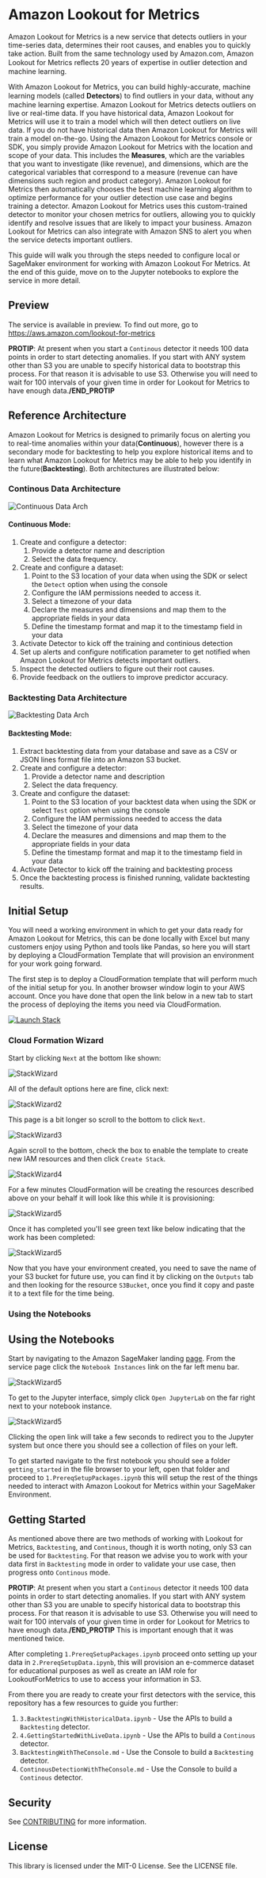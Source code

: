 # Amazon Lookout for Metrics

Amazon Lookout for Metrics is a new service that detects outliers in your time-series data, determines their root causes, and
enables you to quickly take action. Built from the same technology used by Amazon.com, Amazon Lookout for Metrics reﬂects
20 years of expertise in outlier detection and machine learning.

With Amazon Lookout for Metrics, you can build highly-accurate, machine learning models (called **Detectors**) to ﬁnd outliers
in your data, without any machine learning expertise. Amazon Lookout for Metrics detects outliers on live or real-time data. If
you have historical data, Amazon Lookout for Metrics will use it to train a model which will then detect outliers on live data. If
you do not have historical data then Amazon Lookout for Metrics will train a model on-the-go. Using the Amazon Lookout for Metrics console or SDK,
you simply provide Amazon Lookout for Metrics with the location and scope of your data. This includes the **Measures**, which
are the variables that you want to investigate (like revenue), and dimensions, which are the categorical
variables that correspond to a measure (revenue can have dimensions such region and product category).
Amazon Lookout for Metrics then automatically chooses the best machine learning algorithm to optimize performance for
your outlier detection use case and begins training a detector. Amazon Lookout for Metrics uses this custom-trained detector
to monitor your chosen metrics for outliers, allowing you to quickly identify and resolve issues that are
likely to impact your business. Amazon Lookout for Metrics can also integrate with Amazon SNS to alert you when the service
detects important outliers.

This guide will walk you through the steps needed to configure local or SageMaker environment for working with Amazon Lookout For Metrics. At the end of this guide, move on to the Jupyter notebooks to explore the service in more detail.

## Preview

The service is available in preview. To find out more, go to https://aws.amazon.com/lookout-for-metrics

**PROTIP**: At present when you start a `Continous` detector it needs 100 data points in order to start detecting anomalies. If you start with ANY system other than S3 you are unable to specify historical data to bootstrap this process. For that reason it is advisable to use S3. Otherwise you will need to wait for 100 intervals of your given time in order for Lookout for Metrics to have enough data.**/END_PROTIP**


## Reference Architecture

Amazon Lookout for Metrics is designed to primarily focus on alerting you to real-time anomalies within your data(**Continuous**), however there is a secondary mode for backtesting to help you explore historical items and to learn what Amazon Lookout for Metrics may be able to help you identify in the future(**Backtesting**). Both architectures are illustrated below:

### Continous Data Architecture

![Continuous Data Arch](static/imgs/readme/ALFM-Continous(v1).png)

#### Continuous Mode:

1. Create and configure a detector: 
    1. Provide a detector name and description
    2. Select the data frequency.
2. Create and configure a dataset:
    1. Point to the S3 location of your data when using the SDK or select the `Detect` option when using the console 
    2. Configure the IAM permissions needed to access it.
    3. Select a timezone of your data
    4. Declare the measures and dimensions and map them to the appropriate fields in your data
    5. Define the timestamp format and map it to the timestamp field in your data
3. Activate Detector to kick off the training and continious detection 
4. Set up alerts and configure notification parameter to get notified when Amazon Lookout for Metrics detects important outliers.
5. Inspect the detected outliers to figure out their root causes.
6. Provide feedback on the outliers to improve predictor accuracy.


### Backtesting Data Architecture

![Backtesting Data Arch](static/imgs/readme/ALFM-Backtesting(v1).png)

#### Backtesting Mode:

1. Extract backtesting data from your database and save as a CSV or JSON lines format file into an Amazon S3 bucket.
2. Create and configure a detector:
    1. Provide a detector name and description
    2. Select the data frequency.
3. Create and configure the dataset:
    1. Point to the S3 location of your backtest data when using the SDK or select `Test` option when using the console 
    2. Configure the IAM permissions needed to access the data
    3. Select the timezone of your data
    4. Declare the measures and dimensions and map them to the appropriate fields in your data
    5. Define the timestamp format and map it to the timestamp field in your data
4. Activate Detector to kick off the training and backtesting process 
5. Once the backtesting process is finished running, validate backtesting results.


## Initial Setup

You will need a working environment in which to get your data ready for Amazon Lookout for Metrics, this can be done locally with Excel but many customers enjoy using Python and tools like Pandas, so here you will start by deploying a CloudFormation Template that will provision an environment for your work going forward. 

The first step is to deploy a CloudFormation template that will perform much of the initial setup for you. In another browser window login to your AWS account. Once you have done that open the link below in a new tab to start the process of deploying the items you need via CloudFormation.

[![Launch Stack](https://s3.amazonaws.com/cloudformation-examples/cloudformation-launch-stack.png)](https://console.aws.amazon.com/cloudformation/home#/stacks/new?stackName=ALFMDemo&templateURL=https://lookoutformetricsbucket.s3.amazonaws.com/LookoutForMetricsNotebookSetup.YAML)

### Cloud Formation Wizard

Start by clicking `Next` at the bottom like shown:

![StackWizard](static/imgs/readme/img1.png)

All of the default options here are fine, click next:

![StackWizard2](static/imgs/readme/img2.png)

This page is a bit longer so scroll to the bottom to click `Next`.

![StackWizard3](static/imgs/readme/img3.png)

Again scroll to the bottom, check the box to enable the template to create new IAM resources and then click `Create Stack`.

![StackWizard4](static/imgs/readme/img4.png)

For a few minutes CloudFormation will be creating the resources described above on your behalf it will look like this while it is provisioning:

![StackWizard5](static/imgs/readme/img5.png)

Once it has completed you'll see green text like below indicating that the work has been completed:

![StackWizard5](static/imgs/readme/img6.png)

Now that you have your environment created, you need to save the name of your S3 bucket for future use, you can find it by clicking on the `Outputs` tab and then looking for the resource `S3Bucket`, once you find it copy and paste it to a text file for the time being.

### Using the Notebooks

## Using the Notebooks

Start by navigating to the Amazon SageMaker landing [page](https://console.aws.amazon.com/sagemaker/home?region=us-east-1#/). From the service page click the `Notebook Instances` link on the far left menu bar.

![StackWizard5](static/imgs/readme/img7.png)

To get to the Jupyter interface, simply click `Open JupyterLab` on the far right next to your notebook instance.

![StackWizard5](static/imgs/readme/img8.png)

Clicking the open link will take a few seconds to redirect you to the Jupyter system but once there you should see a collection of files on your left.

To get started navigate to the first notebook you should see a folder `getting_started` in the file browser to your left, open that folder and proceed to `1.PrereqSetupPackages.ipynb` this will setup the rest of the things needed to interact with Amazon Lookout for Metrics within your SageMaker Environment.


## Getting Started

As mentioned above there are two methods of working with Lookout for Metrics, `Backtesting`, and `Continous`, though it is worth noting, only S3 can be used for `Backtesting`. For that reason we advise you to work with your data first in `Backtesting` mode in order to validate your use case, then progress onto `Continous` mode. 

**PROTIP**: At present when you start a `Continous` detector it needs 100 data points in order to start detecting anomalies. If you start with ANY system other than S3 you are unable to specify historical data to bootstrap this process. For that reason it is advisable to use S3. Otherwise you will need to wait for 100 intervals of your given time in order for Lookout for Metrics to have enough data.**/END_PROTIP** This is important enough that it was mentioned twice.

After completing `1.PrereqSetupPackages.ipynb` proceed onto setting up your data in `2.PrereqSetupData.ipynb`, this will provision an e-commerce dataset for educational purposes as well as create an IAM role for LookoutForMetrics to use to access your information in S3.


From there you are ready to create your first detectors with the service, this repository has a few resources to guide you further:

1. `3.BacktestingWithHistoricalData.ipynb` - Use the APIs to build a `Backtesting` detector.
1. `4.GettingStartedWithLiveData.ipynb` - Use the APIs to build a `Continous` detector.
1. `BacktestingWithTheConsole.md` - Use the Console to build a `Backtesting` detector.
1. `ContinousDetectionWithTheConsole.md` - Use the Console to build a `Continous` detector.

## Security

See [CONTRIBUTING](CONTRIBUTING.md#security-issue-notifications) for more information.

## License

This library is licensed under the MIT-0 License. See the LICENSE file.

